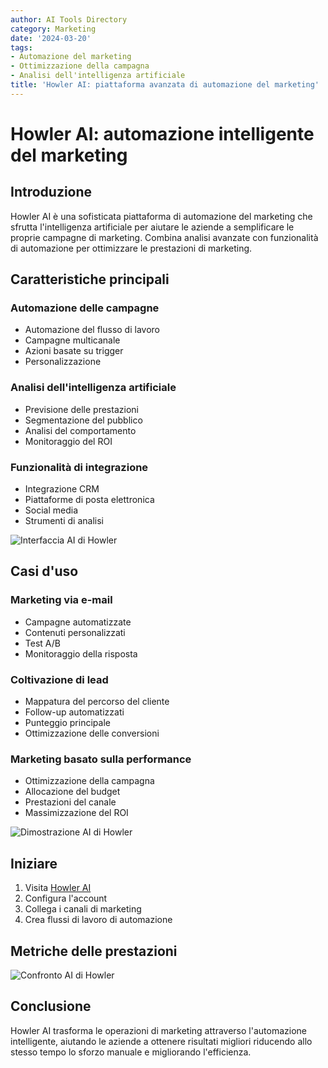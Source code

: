 ```yaml
---
author: AI Tools Directory
category: Marketing
date: '2024-03-20'
tags:
- Automazione del marketing
- Ottimizzazione della campagna
- Analisi dell'intelligenza artificiale
title: 'Howler AI: piattaforma avanzata di automazione del marketing'
---
```


# Howler AI: automazione intelligente del marketing

## Introduzione

Howler AI è una sofisticata piattaforma di automazione del marketing che sfrutta l'intelligenza artificiale per aiutare le aziende a semplificare le proprie campagne di marketing. Combina analisi avanzate con funzionalità di automazione per ottimizzare le prestazioni di marketing.

## Caratteristiche principali

### Automazione delle campagne
- Automazione del flusso di lavoro
- Campagne multicanale
- Azioni basate su trigger
- Personalizzazione

### Analisi dell'intelligenza artificiale
- Previsione delle prestazioni
- Segmentazione del pubblico
- Analisi del comportamento
- Monitoraggio del ROI

### Funzionalità di integrazione
- Integrazione CRM
- Piattaforme di posta elettronica
- Social media
- Strumenti di analisi

![Interfaccia AI di Howler](/imgs/howler/interface.jpg)

## Casi d'uso

### Marketing via e-mail
- Campagne automatizzate
- Contenuti personalizzati
- Test A/B
- Monitoraggio della risposta

### Coltivazione di lead
- Mappatura del percorso del cliente
- Follow-up automatizzati
- Punteggio principale
- Ottimizzazione delle conversioni

### Marketing basato sulla performance
- Ottimizzazione della campagna
- Allocazione del budget
- Prestazioni del canale
- Massimizzazione del ROI

![Dimostrazione AI di Howler](/imgs/howler/demo.jpg)

## Iniziare

1. Visita [Howler AI](https://howler.ai)
2. Configura l'account
3. Collega i canali di marketing
4. Crea flussi di lavoro di automazione

## Metriche delle prestazioni

![Confronto AI di Howler](/imgs/howler/comparison.jpg)

## Conclusione

Howler AI trasforma le operazioni di marketing attraverso l'automazione intelligente, aiutando le aziende a ottenere risultati migliori riducendo allo stesso tempo lo sforzo manuale e migliorando l'efficienza.